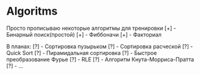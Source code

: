 # Algoritms
Просто прописываю некоторые алгоритмы для тренировки
[+] - Бинарный поиск(простой)
[+] - Фиббоначи
[+] - Факториал



В планах:
[?] - Сортировка пузырьком
[?] - Сортировка расческой
[?] - Quick Sort
[?] - Пирамидальная сортировка
[?] - Быстрое преобразование Фурье
[?] - RLE
[?] - Алгоритм Кнута-Морриса-Пратта
[?] - ...
